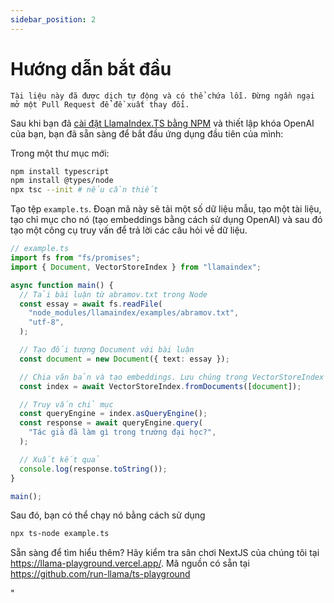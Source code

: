 ```yaml
---
sidebar_position: 2
---
```


# Hướng dẫn bắt đầu

`Tài liệu này đã được dịch tự động và có thể chứa lỗi. Đừng ngần ngại mở một Pull Request để đề xuất thay đổi.`

Sau khi bạn đã [cài đặt LlamaIndex.TS bằng NPM](installation) và thiết lập khóa OpenAI của bạn, bạn đã sẵn sàng để bắt đầu ứng dụng đầu tiên của mình:

Trong một thư mục mới:

```bash npm2yarn
npm install typescript
npm install @types/node
npx tsc --init # nếu cần thiết
```

Tạo tệp `example.ts`. Đoạn mã này sẽ tải một số dữ liệu mẫu, tạo một tài liệu, tạo chỉ mục cho nó (tạo embeddings bằng cách sử dụng OpenAI) và sau đó tạo một công cụ truy vấn để trả lời các câu hỏi về dữ liệu.

```ts
// example.ts
import fs from "fs/promises";
import { Document, VectorStoreIndex } from "llamaindex";

async function main() {
  // Tải bài luận từ abramov.txt trong Node
  const essay = await fs.readFile(
    "node_modules/llamaindex/examples/abramov.txt",
    "utf-8",
  );

  // Tạo đối tượng Document với bài luận
  const document = new Document({ text: essay });

  // Chia văn bản và tạo embeddings. Lưu chúng trong VectorStoreIndex
  const index = await VectorStoreIndex.fromDocuments([document]);

  // Truy vấn chỉ mục
  const queryEngine = index.asQueryEngine();
  const response = await queryEngine.query(
    "Tác giả đã làm gì trong trường đại học?",
  );

  // Xuất kết quả
  console.log(response.toString());
}

main();
```

Sau đó, bạn có thể chạy nó bằng cách sử dụng

```bash
npx ts-node example.ts
```

Sẵn sàng để tìm hiểu thêm? Hãy kiểm tra sân chơi NextJS của chúng tôi tại https://llama-playground.vercel.app/. Mã nguồn có sẵn tại https://github.com/run-llama/ts-playground

"
